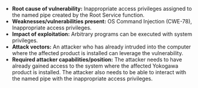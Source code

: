 - **Root cause of vulnerability:** Inappropriate access privileges assigned to the named pipe created by the Root Service function.
- **Weaknesses/vulnerabilities present:** OS Command Injection (CWE-78), Inappropriate access privileges.
- **Impact of exploitation:** Arbitrary programs can be executed with system privileges.
- **Attack vectors:** An attacker who has already intruded into the computer where the affected product is installed can leverage the vulnerability.
- **Required attacker capabilities/position:** The attacker needs to have already gained access to the system where the affected Yokogawa product is installed. The attacker also needs to be able to interact with the named pipe with the inappropriate access privileges.